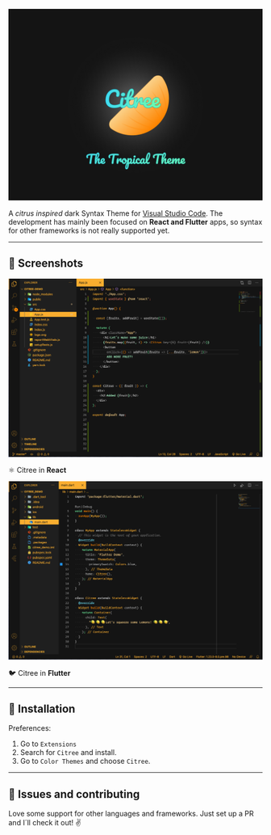 ![Citree_Hero](https://github.com/crljvr/citree/blob/main/images/Hero.png?raw=true)

A _citrus inspired_ dark Syntax Theme for [Visual Studio Code](https://code.visualstudio.com).
The development has mainly been focused on **React and Flutter** apps, so syntax for other frameworks is not really supported yet.

---

## 🥝 Screenshots

![Citree_React](https://github.com/crljvr/citree/blob/main/images/react_caption.png)

⚛️ Citree in **React**

![Citree_Flutter](https://github.com/crljvr/citree/blob/main/images/flutter_caption.png)

🐦 Citree in **Flutter**

---

## 🍊 Installation
Preferences:

1. Go to `Extensions`
2. Search for `Citree` and install.
3. Go to `Color Themes` and choose `Citree`.

---

## 🍋 Issues and contributing
Love some support for other languages and frameworks. Just set up a PR and I´ll check it out! ✌️
